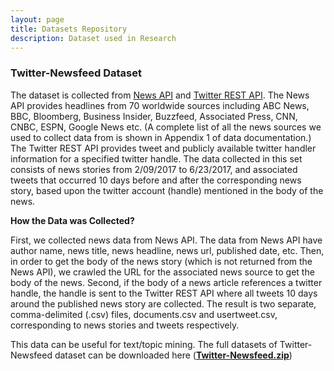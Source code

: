 ```yaml
---
layout: page
title: Datasets Repository
description: Dataset used in Research
---
```


### Twitter-Newsfeed Dataset
The dataset is collected from [News API](https://newsapi.org/) and [Twitter REST API](https://dev.twitter.com/rest/public).
The News API provides headlines from 70 worldwide sources including ABC News, BBC,
Bloomberg, Business Insider, Buzzfeed, Associated Press, CNN, CNBC, ESPN, Google News etc.
(A complete list of all the news sources we used to collect data from is shown in Appendix 1 of data documentation.) The
Twitter REST API provides tweet and publicly available twitter handler information for a specified
twitter handle.
The data collected in this set consists of news stories from 2/09/2017 to 6/23/2017, and associated
tweets that occurred 10 days before and after the corresponding news story, based upon the twitter
account (handle) mentioned in the body of the news.  


**How the Data was Collected?**

First, we collected news data from News API. The data from News API have author name, news
title, news headline, news url, published date, etc. Then, in order to get the body of the news story
(which is not returned from the News API), we crawled the URL for the associated news source
to get the body of the news.
Second, if the body of a news article references a twitter handle, the handle is sent to the Twitter
REST API where all tweets 10 days around the published news story are collected.
The result is two separate, comma-delimited (.csv) files, documents.csv and usertweet.csv,
corresponding to news stories and tweets respectively.

This data can be useful for text/topic mining.
The full datasets of Twitter-Newsfeed dataset can be downloaded here (**[Twitter-Newsfeed.zip](/datasets/Twitter-Newsfeed.zip)**)
